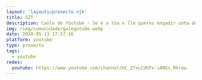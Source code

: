 ```yaml
---
layout: 'layouts/proxecto.njk'
title: GZT
description: Canle de Youtube - Se é a túa e lle queres engadir unha descripción e etiquetas, ponte en contacto con nós.
img: /img/comunidade/galegotube.webp
date: 2020-05-13 17:57:16
platform: youtube
type: proxecto
tags:
  - youtube
redes:
  youtube: https://www.youtube.com/channel/UC_2fxLCUhFx-iANSc_Rkrow
---
```


